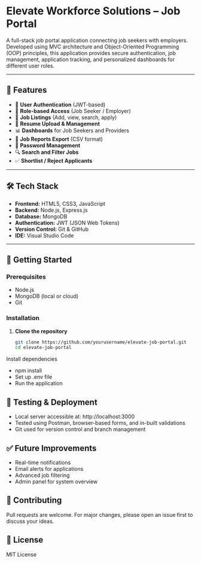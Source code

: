 # Elevate Workforce Solutions – Job Portal

A full-stack job portal application connecting job seekers with employers. Developed using MVC architecture and Object-Oriented Programming (OOP) principles, this application provides secure authentication, job management, application tracking, and personalized dashboards for different user roles.

---

## 📌 Features

- 🔐 **User Authentication** (JWT-based)
- 👥 **Role-based Access** (Job Seeker / Employer)
- 💼 **Job Listings** (Add, view, search, apply)
- 📄 **Resume Upload & Management**
- 📊 **Dashboards** for Job Seekers and Providers
- 📂 **Job Reports Export** (CSV format)
- 🔁 **Password Management**
- 🔍 **Search and Filter Jobs**
- ✅ **Shortlist / Reject Applicants**

---

## 🛠️ Tech Stack

- **Frontend:** HTML5, CSS3, JavaScript
- **Backend:** Node.js, Express.js
- **Database:** MongoDB
- **Authentication:** JWT (JSON Web Tokens)
- **Version Control:** Git & GitHub
- **IDE:** Visual Studio Code

---

## 🚀 Getting Started

### Prerequisites
- Node.js
- MongoDB (local or cloud)
- Git

### Installation

1. **Clone the repository**
   ```bash
   git clone https://github.com/yourusername/elevate-job-portal.git
   cd elevate-job-portal
Install dependencies

- npm install
- Set up .env file
- Run the application

## 🧪 Testing & Deployment
- Local server accessible at: http://localhost:3000
- Tested using Postman, browser-based forms, and in-built validations
- Git used for version control and branch management

## ✅ Future Improvements
- Real-time notifications
- Email alerts for applications
- Advanced job filtering
- Admin panel for system overview

## 🤝 Contributing
Pull requests are welcome. For major changes, please open an issue first to discuss your ideas.

## 📄 License
MIT License